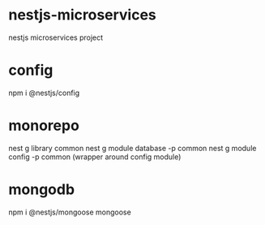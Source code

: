 # nestjs-microservices

nestjs microservices project

# config

npm i @nestjs/config

# monorepo

nest g library common
nest g module database -p common
nest g module config -p common (wrapper around config module)

# mongodb

npm i @nestjs/mongoose mongoose
